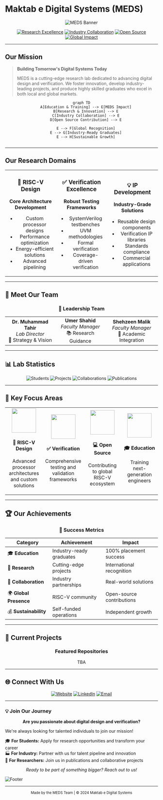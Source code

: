 # Maktab e Digital Systems (MEDS)

<div align="center">

![MEDS Banner](https://readme-typing-svg.herokuapp.com?font=Orbitron&size=40&pause=1000&color=00D4AA&center=true&vCenter=true&width=800&height=80&lines=Welcome+to+MEDS;Digital+Design+%26+Verification+Lab;Innovation+Meets+Excellence;RISC-V+Specialists)

</div>

<div align="center">
  
[![Research Excellence](https://img.shields.io/badge/🔬_Research-Excellence-brightgreen?style=for-the-badge)](https://github.com/orgs/meds-digital-systems/repositories)
[![Industry Collaboration](https://img.shields.io/badge/🤝_Industry-Collaboration-blue?style=for-the-badge)](#industry-partnerships)
[![Open Source](https://img.shields.io/badge/💻_Open-Source-orange?style=for-the-badge)](https://github.com/orgs/meds-digital-systems/repositories)
[![Global Impact](https://img.shields.io/badge/🌍_Global-Impact-purple?style=for-the-badge)](#global-presence)

</div>

---

## Our Mission

> **Building Tomorrow's Digital Systems Today**
> 
> MEDS is a cutting-edge research lab dedicated to advancing digital design and verification. We foster innovation, develop industry-leading projects, and produce highly skilled graduates who excel in both local and global markets.

<div align="center">

```mermaid
graph TD
    A[Education & Training] --> E[MEDS Impact]
    B[Research & Innovation] --> E
    C[Industry Collaboration] --> E
    D[Open Source Contribution] --> E
    
    E --> F[Global Recognition]
    E --> G[Industry-Ready Graduates]
    E --> H[Sustainable Growth]
    
```

</div>

---

## Our Research Domains

<table align="center">
<tr>
<td align="center" width="33%">

### 🔧 RISC-V Design
**Core Architecture Development**
- Custom processor designs
- Performance optimization
- Energy-efficient solutions
- Advanced pipelining

</td>
<td align="center" width="33%">

### ✅ Verification Excellence
**Robust Testing Frameworks**
- SystemVerilog testbenches
- UVM methodologies
- Formal verification
- Coverage-driven verification

</td>
<td align="center" width="33%">

### 💡 IP Development
**Industry-Grade Solutions**
- Reusable design components
- Verification IP libraries
- Standards compliance
- Commercial applications

</td>
</tr>
</table>

---

## 👥 Meet Our Team

<div align="center">

### 🎯 Leadership Team

<table>
<tr>
<td align="center">
<b>Dr. Muhammad Tahir</b><br/>
<i>Lab Director</i><br/>
🎯 Strategy & Vision
</td>
<td align="center">
<b>Umer Shahid</b><br/>
<i>Faculty Manager</i><br/>
📚 Research Guidance
</td>
<td align="center">
<b>Shehzeen Malik</b><br/>
<i>Faculty Manager</i><br/>
🔬 Academic Integration
</td>
</tr>
</table>


</div>

---

## 📊 Lab Statistics

<div align="center">

![Students](https://img.shields.io/badge/🎓_Active_Students-15--20-blue?style=flat-square&labelColor=2C3E50)
![Projects](https://img.shields.io/badge/🚀_Active_Projects-Multiple-green?style=flat-square&labelColor=2C3E50)
![Collaborations](https://img.shields.io/badge/🤝_Industry_Partners-Growing-orange?style=flat-square&labelColor=2C3E50)
![Publications](https://img.shields.io/badge/📚_Publications-Research-purple?style=flat-square&labelColor=2C3E50)

</div>

---

## 🎯 Key Focus Areas

<div align="center">

<table>
<tr>
<td align="center" width="25%">
<img src="https://img.icons8.com/fluency/96/000000/processor.png" width="80"/>
<h4>🔧 RISC-V Design</h4>
<p>Advanced processor architectures and custom solutions</p>
</td>
<td align="center" width="25%">
<img src="https://img.icons8.com/fluency/96/000000/checklist.png" width="80"/>
<h4>✅ Verification</h4>
<p>Comprehensive testing and validation frameworks</p>
</td>
<td align="center" width="25%">
<img src="https://img.icons8.com/fluency/96/000000/code.png" width="80"/>
<h4>💻 Open Source</h4>
<p>Contributing to global RISC-V ecosystem</p>
</td>
<td align="center" width="25%">
<img src="https://img.icons8.com/fluency/96/000000/graduation-cap.png" width="80"/>
<h4>🎓 Education</h4>
<p>Training next-generation engineers</p>
</td>
</tr>
</table>

</div>

---

## 🏆 Our Achievements

<div align="center">

### 🌟 Success Metrics

| Category | Achievement | Impact |
|----------|-------------|---------|
| 🎓 **Education** | Industry-ready graduates | 100% placement success |
| 🔬 **Research** | Cutting-edge projects | International recognition |
| 🤝 **Collaboration** | Industry partnerships | Real-world solutions |
| 🌍 **Global Presence** | RISC-V community | Open-source contributions |
| 💰 **Sustainability** | Self-funded operations | Independent growth |

</div>

---

## 🚀 Current Projects

<div align="center">

### Featured Repositories

TBA
</div>

---

## 🌐 Connect With Us

<div align="center">

[![Website](https://img.shields.io/badge/🌐_Website-Visit_Us-blue?style=for-the-badge)](https://ee.uet.edu.pk/meds/)
[![LinkedIn](https://img.shields.io/badge/💼_LinkedIn-Follow_Us-0077B5?style=for-the-badge&logo=linkedin)](https://www.linkedin.com/company/meds-uet/posts/?feedView=all)
[![Email](https://img.shields.io/badge/📧_Email-Contact_Us-D14836?style=for-the-badge&logo=gmail)](mailto:meds@uet.edu.pk)

</div>

---

### 💡 Join Our Journey
<div align="center">

**Are you passionate about digital design and verification?**
</div align="center">


We're always looking for talented individuals to join our mission!

🎓 **For Students:** Apply for research opportunities and transform your career  
🏭 **For Industry:** Partner with us for talent pipeline and innovation  
🔬 **For Researchers:** Join us in publications and collaborative projects  

<div align="center">

*Ready to be part of something bigger? Reach out to us!*
</div align="center">




![Footer](https://capsule-render.vercel.app/api?type=waving&color=00D4AA&height=100&section=footer)

</div>

---

<div align="center">
<sub>Made by the MEDS Team | © 2024 Maktab e Digital Systems</sub>
</div>
